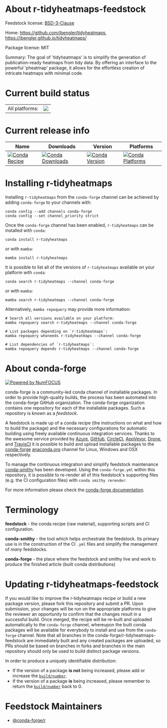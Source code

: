 About r-tidyheatmaps-feedstock
==============================

Feedstock license: [BSD-3-Clause](https://github.com/conda-forge/r-tidyheatmaps-feedstock/blob/main/LICENSE.txt)

Home: https://github.com/jbengler/tidyheatmaps, https://jbengler.github.io/tidyheatmaps/

Package license: MIT

Summary: The goal of 'tidyheatmaps' is to simplify the generation of publication-ready heatmaps from tidy data. By offering an interface to the powerful 'pheatmap' package, it allows for the effortless creation of intricate heatmaps with minimal code.

Current build status
====================


<table><tr><td>All platforms:</td>
    <td>
      <a href="https://dev.azure.com/conda-forge/feedstock-builds/_build/latest?definitionId=22542&branchName=main">
        <img src="https://dev.azure.com/conda-forge/feedstock-builds/_apis/build/status/r-tidyheatmaps-feedstock?branchName=main">
      </a>
    </td>
  </tr>
</table>

Current release info
====================

| Name | Downloads | Version | Platforms |
| --- | --- | --- | --- |
| [![Conda Recipe](https://img.shields.io/badge/recipe-r--tidyheatmaps-green.svg)](https://anaconda.org/conda-forge/r-tidyheatmaps) | [![Conda Downloads](https://img.shields.io/conda/dn/conda-forge/r-tidyheatmaps.svg)](https://anaconda.org/conda-forge/r-tidyheatmaps) | [![Conda Version](https://img.shields.io/conda/vn/conda-forge/r-tidyheatmaps.svg)](https://anaconda.org/conda-forge/r-tidyheatmaps) | [![Conda Platforms](https://img.shields.io/conda/pn/conda-forge/r-tidyheatmaps.svg)](https://anaconda.org/conda-forge/r-tidyheatmaps) |

Installing r-tidyheatmaps
=========================

Installing `r-tidyheatmaps` from the `conda-forge` channel can be achieved by adding `conda-forge` to your channels with:

```
conda config --add channels conda-forge
conda config --set channel_priority strict
```

Once the `conda-forge` channel has been enabled, `r-tidyheatmaps` can be installed with `conda`:

```
conda install r-tidyheatmaps
```

or with `mamba`:

```
mamba install r-tidyheatmaps
```

It is possible to list all of the versions of `r-tidyheatmaps` available on your platform with `conda`:

```
conda search r-tidyheatmaps --channel conda-forge
```

or with `mamba`:

```
mamba search r-tidyheatmaps --channel conda-forge
```

Alternatively, `mamba repoquery` may provide more information:

```
# Search all versions available on your platform:
mamba repoquery search r-tidyheatmaps --channel conda-forge

# List packages depending on `r-tidyheatmaps`:
mamba repoquery whoneeds r-tidyheatmaps --channel conda-forge

# List dependencies of `r-tidyheatmaps`:
mamba repoquery depends r-tidyheatmaps --channel conda-forge
```


About conda-forge
=================

[![Powered by
NumFOCUS](https://img.shields.io/badge/powered%20by-NumFOCUS-orange.svg?style=flat&colorA=E1523D&colorB=007D8A)](https://numfocus.org)

conda-forge is a community-led conda channel of installable packages.
In order to provide high-quality builds, the process has been automated into the
conda-forge GitHub organization. The conda-forge organization contains one repository
for each of the installable packages. Such a repository is known as a *feedstock*.

A feedstock is made up of a conda recipe (the instructions on what and how to build
the package) and the necessary configurations for automatic building using freely
available continuous integration services. Thanks to the awesome service provided by
[Azure](https://azure.microsoft.com/en-us/services/devops/), [GitHub](https://github.com/),
[CircleCI](https://circleci.com/), [AppVeyor](https://www.appveyor.com/),
[Drone](https://cloud.drone.io/welcome), and [TravisCI](https://travis-ci.com/)
it is possible to build and upload installable packages to the
[conda-forge](https://anaconda.org/conda-forge) [anaconda.org](https://anaconda.org/)
channel for Linux, Windows and OSX respectively.

To manage the continuous integration and simplify feedstock maintenance
[conda-smithy](https://github.com/conda-forge/conda-smithy) has been developed.
Using the ``conda-forge.yml`` within this repository, it is possible to re-render all of
this feedstock's supporting files (e.g. the CI configuration files) with ``conda smithy rerender``.

For more information please check the [conda-forge documentation](https://conda-forge.org/docs/).

Terminology
===========

**feedstock** - the conda recipe (raw material), supporting scripts and CI configuration.

**conda-smithy** - the tool which helps orchestrate the feedstock.
                   Its primary use is in the construction of the CI ``.yml`` files
                   and simplify the management of *many* feedstocks.

**conda-forge** - the place where the feedstock and smithy live and work to
                  produce the finished article (built conda distributions)


Updating r-tidyheatmaps-feedstock
=================================

If you would like to improve the r-tidyheatmaps recipe or build a new
package version, please fork this repository and submit a PR. Upon submission,
your changes will be run on the appropriate platforms to give the reviewer an
opportunity to confirm that the changes result in a successful build. Once
merged, the recipe will be re-built and uploaded automatically to the
`conda-forge` channel, whereupon the built conda packages will be available for
everybody to install and use from the `conda-forge` channel.
Note that all branches in the conda-forge/r-tidyheatmaps-feedstock are
immediately built and any created packages are uploaded, so PRs should be based
on branches in forks and branches in the main repository should only be used to
build distinct package versions.

In order to produce a uniquely identifiable distribution:
 * If the version of a package **is not** being increased, please add or increase
   the [``build/number``](https://docs.conda.io/projects/conda-build/en/latest/resources/define-metadata.html#build-number-and-string).
 * If the version of a package **is** being increased, please remember to return
   the [``build/number``](https://docs.conda.io/projects/conda-build/en/latest/resources/define-metadata.html#build-number-and-string)
   back to 0.

Feedstock Maintainers
=====================

* [@conda-forge/r](https://github.com/conda-forge/r/)

